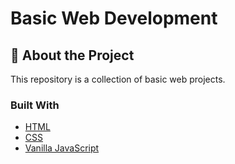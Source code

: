 # Basic Web Development

## 🧾 About the Project

This repository is a collection of basic web projects.

### Built With

- [HTML](https://developer.mozilla.org/en-US/docs/Web/HTML)
- [CSS](https://developer.mozilla.org/en-US/docs/Web/CSS)
- [Vanilla JavaScript](https://developer.mozilla.org/en-US/docs/Web/JavaScript)
